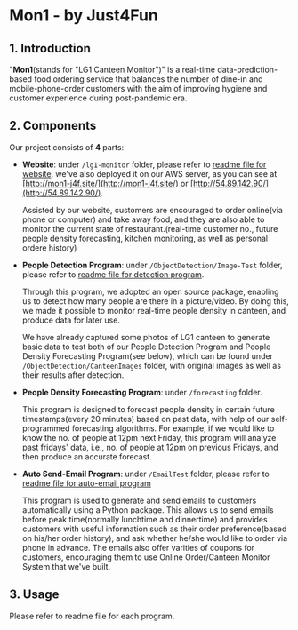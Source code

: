 # Mon1 - by Just4Fun

## 1. Introduction

"**Mon1**(stands for "LG1 Canteen Monitor")" is a real-time data-prediction-based food ordering service that balances the number of dine-in and mobile-phone-order customers with the aim of improving hygiene and customer experience during post-pandemic era. 

## 2. Components

Our project consists of **4** parts:

- **Website**: under `/lg1-monitor` folder, please refer to [readme file for website](https://github.com/enor2017/HackUST/tree/main/lg1-monitor). we've also deployed it on our AWS server, as you can see at [http://mon1-j4f.site/](http://mon1-j4f.site/) or [http://54.89.142.90/](http://54.89.142.90/).

  Assisted by our website, customers are encouraged to order online(via phone or computer) and take away food, and they are also able to monitor the current state of restaurant.(real-time customer no., future people density forecasting, kitchen monitoring, as well as personal ordere history)

- **People Detection Program**: under `/ObjectDetection/Image-Test` folder, please refer to [readme file for detection program](https://github.com/enor2017/HackUST/tree/main/ObjectDetection/Image-Test).

  Through this program, we adopted an open source package, enabling us to detect how many people are there in a picture/video. By doing this, we made it possible to monitor real-time people density in canteen, and produce data for later use.

  We have already captured some photos of LG1 canteen to generate basic data to test both of our People Detection Program and People Density Forecasting Program(see below), which can be found under `/ObjectDetection/CanteenImages` folder, with original images as well as their results after detection.

- **People Density Forecasting Program**: under `/forecasting` folder.

  This program is designed to forecast people density in certain future timestamps(every 20 minutes) based on past data, with help of our self-programmed forecasting algorithms. For example, if we would like to know the no. of people at 12pm next Friday, this program will analyze past fridays' data, i.e., no. of people at 12pm on previous Fridays, and then produce an accurate forecast.

- **Auto Send-Email Program**: under `/EmailTest` folder, please refer to [readme file for auto-email program](https://github.com/enor2017/HackUST/tree/main/EmailTest)

  This program is used to generate and send emails to customers automatically using a Python package. This allows us to send emails before peak time(normally lunchtime and dinnertime) and provides customers with useful information such as their order preference(based on his/her order history), and ask whether he/she would like to order via phone in advance. The emails also offer varities of coupons for customers, encouraging them to use Online Order/Canteen Monitor System that we've built.

## 3. Usage

Please refer to readme file for each program.

